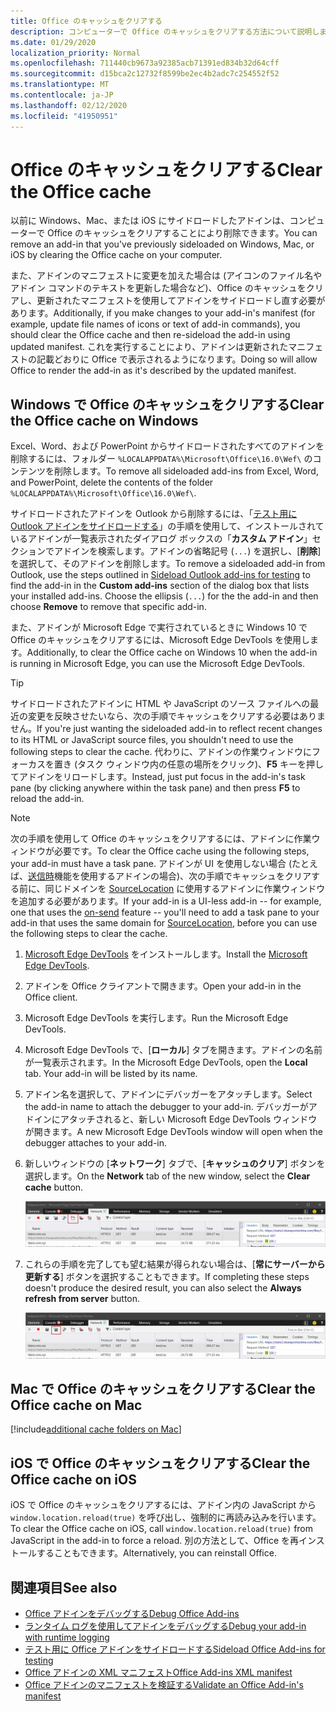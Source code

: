 ```yaml
---
title: Office のキャッシュをクリアする
description: コンピューターで Office のキャッシュをクリアする方法について説明します。
ms.date: 01/29/2020
localization_priority: Normal
ms.openlocfilehash: 711440cb9673a92385acb71391ed834b32d64cff
ms.sourcegitcommit: d15bca2c12732f8599be2ec4b2adc7c254552f52
ms.translationtype: MT
ms.contentlocale: ja-JP
ms.lasthandoff: 02/12/2020
ms.locfileid: "41950951"
---
```

# <a name="clear-the-office-cache"></a><span data-ttu-id="4a7c4-103">Office のキャッシュをクリアする</span><span class="sxs-lookup"><span data-stu-id="4a7c4-103">Clear the Office cache</span></span>

<span data-ttu-id="4a7c4-104">以前に Windows、Mac、または iOS にサイドロードしたアドインは、コンピューターで Office のキャッシュをクリアすることにより削除できます。</span><span class="sxs-lookup"><span data-stu-id="4a7c4-104">You can remove an add-in that you've previously sideloaded on Windows, Mac, or iOS by clearing the Office cache on your computer.</span></span> 

<span data-ttu-id="4a7c4-105">また、アドインのマニフェストに変更を加えた場合は (アイコンのファイル名やアドイン コマンドのテキストを更新した場合など)、Office のキャッシュをクリアし、更新されたマニフェストを使用してアドインをサイドロードし直す必要があります。</span><span class="sxs-lookup"><span data-stu-id="4a7c4-105">Additionally, if you make changes to your add-in's manifest (for example, update file names of icons or text of add-in commands), you should clear the Office cache and then re-sideload the add-in using updated manifest.</span></span> <span data-ttu-id="4a7c4-106">これを実行することにより、アドインは更新されたマニフェストの記載どおりに Office で表示されるようになります。</span><span class="sxs-lookup"><span data-stu-id="4a7c4-106">Doing so will allow Office to render the add-in as it's described by the updated manifest.</span></span>

## <a name="clear-the-office-cache-on-windows"></a><span data-ttu-id="4a7c4-107">Windows で Office のキャッシュをクリアする</span><span class="sxs-lookup"><span data-stu-id="4a7c4-107">Clear the Office cache on Windows</span></span>

<span data-ttu-id="4a7c4-108">Excel、Word、および PowerPoint からサイドロードされたすべてのアドインを削除するには、フォルダー `%LOCALAPPDATA%\Microsoft\Office\16.0\Wef\` のコンテンツを削除します。</span><span class="sxs-lookup"><span data-stu-id="4a7c4-108">To remove all sideloaded add-ins from Excel, Word, and PowerPoint, delete the contents of the folder `%LOCALAPPDATA%\Microsoft\Office\16.0\Wef\`.</span></span> 

<span data-ttu-id="4a7c4-109">サイドロードされたアドインを Outlook から削除するには、「[テスト用に Outlook アドインをサイドロードする](/outlook/add-ins/sideload-outlook-add-ins-for-testing)」の手順を使用して、インストールされているアドインが一覧表示されたダイアログ ボックスの「**カスタム アドイン**」セクションでアドインを検索します。アドインの省略記号 (`...`) を選択し、[**削除**] を選択して、そのアドインを削除します。</span><span class="sxs-lookup"><span data-stu-id="4a7c4-109">To remove a sideloaded add-in from Outlook, use the steps outlined in [Sideload Outlook add-ins for testing](/outlook/add-ins/sideload-outlook-add-ins-for-testing) to find the add-in in the **Custom add-ins** section of the dialog box that lists your installed add-ins. Choose the ellipsis (`...`) for the the add-in and then choose **Remove** to remove that specific add-in.</span></span>

<span data-ttu-id="4a7c4-110">また、アドインが Microsoft Edge で実行されているときに Windows 10 で Office のキャッシュをクリアするには、Microsoft Edge DevTools を使用します。</span><span class="sxs-lookup"><span data-stu-id="4a7c4-110">Additionally, to clear the Office cache on Windows 10 when the add-in is running in Microsoft Edge, you can use the Microsoft Edge DevTools.</span></span>

> [!TIP]
> <span data-ttu-id="4a7c4-111">サイドロードされたアドインに HTML や JavaScript のソース ファイルへの最近の変更を反映させたいなら、次の手順でキャッシュをクリアする必要はありません。</span><span class="sxs-lookup"><span data-stu-id="4a7c4-111">If you're just wanting the sideloaded add-in to reflect recent changes to its HTML or JavaScript source files, you shouldn't need to use the following steps to clear the cache.</span></span> <span data-ttu-id="4a7c4-112">代わりに、アドインの作業ウィンドウにフォーカスを置き (タスク ウィンドウ内の任意の場所をクリック)、**F5** キーを押してアドインをリロードします。</span><span class="sxs-lookup"><span data-stu-id="4a7c4-112">Instead, just put focus in the add-in's task pane (by clicking anywhere within the task pane) and then press **F5** to reload the add-in.</span></span> 

> [!NOTE]
> <span data-ttu-id="4a7c4-113">次の手順を使用して Office のキャッシュをクリアするには、アドインに作業ウィンドウが必要です。</span><span class="sxs-lookup"><span data-stu-id="4a7c4-113">To clear the Office cache using the following steps, your add-in must have a task pane.</span></span> <span data-ttu-id="4a7c4-114">アドインが UI を使用しない場合 (たとえば、[送信時](/outlook/add-ins/outlook-on-send-addins)機能を使用するアドインの場合)、次の手順でキャッシュをクリアする前に、同じドメインを [SourceLocation](../reference/manifest/sourcelocation.md) に使用するアドインに作業ウィンドウを追加する必要があります。</span><span class="sxs-lookup"><span data-stu-id="4a7c4-114">If your add-in is a UI-less add-in -- for example, one that uses the [on-send](/outlook/add-ins/outlook-on-send-addins) feature -- you'll need to add a task pane to your add-in that uses the same domain for [SourceLocation](../reference/manifest/sourcelocation.md), before you can use the following steps to clear the cache.</span></span>

1. <span data-ttu-id="4a7c4-115">[Microsoft Edge DevTools](https://www.microsoft.com/p/microsoft-edge-devtools-preview/9mzbfrmz0mnj) をインストールします。</span><span class="sxs-lookup"><span data-stu-id="4a7c4-115">Install the [Microsoft Edge DevTools](https://www.microsoft.com/p/microsoft-edge-devtools-preview/9mzbfrmz0mnj).</span></span>

2. <span data-ttu-id="4a7c4-116">アドインを Office クライアントで開きます。</span><span class="sxs-lookup"><span data-stu-id="4a7c4-116">Open your add-in in the Office client.</span></span>

3. <span data-ttu-id="4a7c4-117">Microsoft Edge DevTools を実行します。</span><span class="sxs-lookup"><span data-stu-id="4a7c4-117">Run the Microsoft Edge DevTools.</span></span>

4. <span data-ttu-id="4a7c4-118">Microsoft Edge DevTools で、[**ローカル**] タブを開きます。アドインの名前が一覧表示されます。</span><span class="sxs-lookup"><span data-stu-id="4a7c4-118">In the Microsoft Edge DevTools, open the **Local** tab. Your add-in will be listed by its name.</span></span>

5. <span data-ttu-id="4a7c4-119">アドイン名を選択して、アドインにデバッガーをアタッチします。</span><span class="sxs-lookup"><span data-stu-id="4a7c4-119">Select the add-in name to attach the debugger to your add-in.</span></span> <span data-ttu-id="4a7c4-120">デバッガーがアドインにアタッチされると、新しい Microsoft Edge DevTools ウィンドウが開きます。</span><span class="sxs-lookup"><span data-stu-id="4a7c4-120">A new Microsoft Edge DevTools window will open when the debugger attaches to your add-in.</span></span>

6. <span data-ttu-id="4a7c4-121">新しいウィンドウの [**ネットワーク**] タブで、[**キャッシュのクリア**] ボタンを選択します。</span><span class="sxs-lookup"><span data-stu-id="4a7c4-121">On the **Network** tab of the new window, select the **Clear cache** button.</span></span>

    ![[キャッシュのクリア] ボタンが強調表示された Microsoft Edge DevTools のスクリーンショット](../images/edge-devtools-clear-cache.png)

7. <span data-ttu-id="4a7c4-123">これらの手順を完了しても望む結果が得られない場合は、[**常にサーバーから更新する**] ボタンを選択することもできます。</span><span class="sxs-lookup"><span data-stu-id="4a7c4-123">If completing these steps doesn't produce the desired result, you can also select the **Always refresh from server** button.</span></span>

    ![[常にサーバーから更新する] ボタンが強調表示された Microsoft Edge DevTools のスクリーンショット](../images/edge-devtools-refresh-from-server.png)

## <a name="clear-the-office-cache-on-mac"></a><span data-ttu-id="4a7c4-125">Mac で Office のキャッシュをクリアする</span><span class="sxs-lookup"><span data-stu-id="4a7c4-125">Clear the Office cache on Mac</span></span>

[!include[additional cache folders on Mac](../includes/mac-cache-folders.md)]

##  <a name="clear-the-office-cache-on-ios"></a><span data-ttu-id="4a7c4-126">iOS で Office のキャッシュをクリアする</span><span class="sxs-lookup"><span data-stu-id="4a7c4-126">Clear the Office cache on iOS</span></span>

<span data-ttu-id="4a7c4-127">iOS で Office のキャッシュをクリアするには、アドイン内の JavaScript から `window.location.reload(true)` を呼び出し、強制的に再読み込みを行います。</span><span class="sxs-lookup"><span data-stu-id="4a7c4-127">To clear the Office cache on iOS, call `window.location.reload(true)` from JavaScript in the add-in to force a reload.</span></span> <span data-ttu-id="4a7c4-128">別の方法として、Office を再インストールすることもできます。</span><span class="sxs-lookup"><span data-stu-id="4a7c4-128">Alternatively, you can reinstall Office.</span></span>

## <a name="see-also"></a><span data-ttu-id="4a7c4-129">関連項目</span><span class="sxs-lookup"><span data-stu-id="4a7c4-129">See also</span></span>

- [<span data-ttu-id="4a7c4-130">Office アドインをデバッグする</span><span class="sxs-lookup"><span data-stu-id="4a7c4-130">Debug Office Add-ins</span></span>](debug-add-ins-using-f12-developer-tools-on-windows-10.md)
- [<span data-ttu-id="4a7c4-131">ランタイム ログを使用してアドインをデバッグする</span><span class="sxs-lookup"><span data-stu-id="4a7c4-131">Debug your add-in with runtime logging</span></span>](runtime-logging.md)
- [<span data-ttu-id="4a7c4-132">テスト用に Office アドインをサイドロードする</span><span class="sxs-lookup"><span data-stu-id="4a7c4-132">Sideload Office Add-ins for testing</span></span>](sideload-office-add-ins-for-testing.md)
- [<span data-ttu-id="4a7c4-133">Office アドインの XML マニフェスト</span><span class="sxs-lookup"><span data-stu-id="4a7c4-133">Office Add-ins XML manifest</span></span>](../develop/add-in-manifests.md)
- [<span data-ttu-id="4a7c4-134">Office アドインのマニフェストを検証する</span><span class="sxs-lookup"><span data-stu-id="4a7c4-134">Validate an Office Add-in's manifest</span></span>](troubleshoot-manifest.md)

